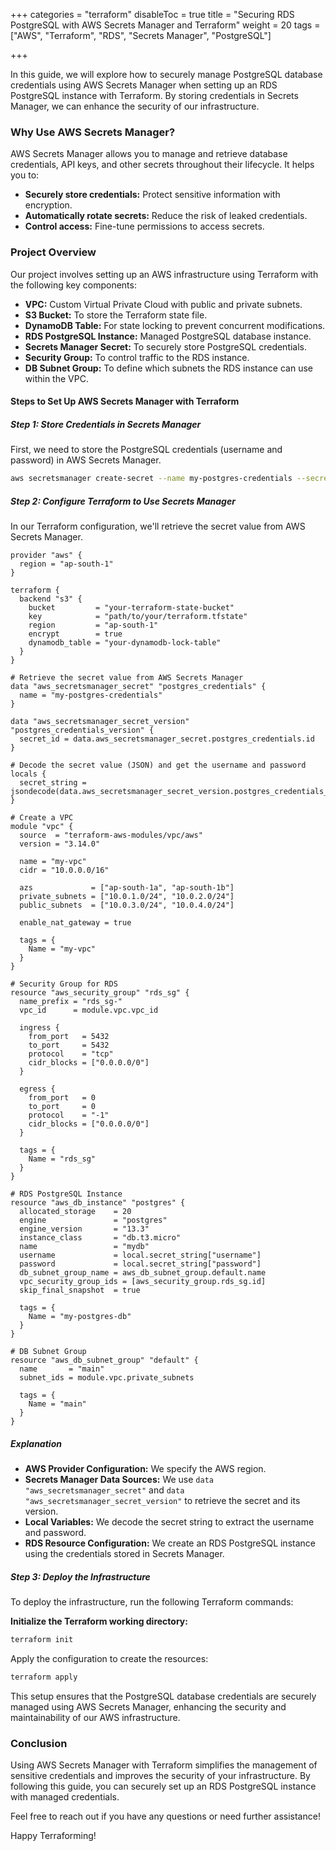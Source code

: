 +++
categories = "terraform"
disableToc = true
title = "Securing RDS PostgreSQL with AWS Secrets Manager and Terraform"
weight = 20
tags = ["AWS", "Terraform", "RDS", "Secrets Manager", "PostgreSQL"]

+++

In this guide, we will explore how to securely manage PostgreSQL database credentials using AWS Secrets Manager when setting up an RDS PostgreSQL instance with Terraform. By storing credentials in Secrets Manager, we can enhance the security of our infrastructure.

### Why Use AWS Secrets Manager?

AWS Secrets Manager allows you to manage and retrieve database credentials, API keys, and other secrets throughout their lifecycle. It helps you to:

- **Securely store credentials:** Protect sensitive information with encryption.
- **Automatically rotate secrets:** Reduce the risk of leaked credentials.
- **Control access:** Fine-tune permissions to access secrets.

### Project Overview

Our project involves setting up an AWS infrastructure using Terraform with the following key components:

- **VPC:** Custom Virtual Private Cloud with public and private subnets.
- **S3 Bucket:** To store the Terraform state file.
- **DynamoDB Table:** For state locking to prevent concurrent modifications.
- **RDS PostgreSQL Instance:** Managed PostgreSQL database instance.
- **Secrets Manager Secret:** To securely store PostgreSQL credentials.
- **Security Group:** To control traffic to the RDS instance.
- **DB Subnet Group:** To define which subnets the RDS instance can use within the VPC.


#### Steps to Set Up AWS Secrets Manager with Terraform

##### Step 1: Store Credentials in Secrets Manager

First, we need to store the PostgreSQL credentials (username and password) in AWS Secrets Manager.

```sh
aws secretsmanager create-secret --name my-postgres-credentials --secret-string '{"username":"your-username","password":"your-password"}' --region ap-south-1
```

##### Step 2: Configure Terraform to Use Secrets Manager
In our Terraform configuration, we'll retrieve the secret value from AWS Secrets Manager.

```hcl
provider "aws" {
  region = "ap-south-1"
}

terraform {
  backend "s3" {
    bucket         = "your-terraform-state-bucket"
    key            = "path/to/your/terraform.tfstate"
    region         = "ap-south-1"
    encrypt        = true
    dynamodb_table = "your-dynamodb-lock-table"
  }
}

# Retrieve the secret value from AWS Secrets Manager
data "aws_secretsmanager_secret" "postgres_credentials" {
  name = "my-postgres-credentials"
}

data "aws_secretsmanager_secret_version" "postgres_credentials_version" {
  secret_id = data.aws_secretsmanager_secret.postgres_credentials.id
}

# Decode the secret value (JSON) and get the username and password
locals {
  secret_string = jsondecode(data.aws_secretsmanager_secret_version.postgres_credentials_version.secret_string)
}

# Create a VPC
module "vpc" {
  source  = "terraform-aws-modules/vpc/aws"
  version = "3.14.0"

  name = "my-vpc"
  cidr = "10.0.0.0/16"

  azs             = ["ap-south-1a", "ap-south-1b"]
  private_subnets = ["10.0.1.0/24", "10.0.2.0/24"]
  public_subnets  = ["10.0.3.0/24", "10.0.4.0/24"]

  enable_nat_gateway = true

  tags = {
    Name = "my-vpc"
  }
}

# Security Group for RDS
resource "aws_security_group" "rds_sg" {
  name_prefix = "rds_sg-"
  vpc_id      = module.vpc.vpc_id

  ingress {
    from_port   = 5432
    to_port     = 5432
    protocol    = "tcp"
    cidr_blocks = ["0.0.0.0/0"]
  }

  egress {
    from_port   = 0
    to_port     = 0
    protocol    = "-1"
    cidr_blocks = ["0.0.0.0/0"]
  }

  tags = {
    Name = "rds_sg"
  }
}

# RDS PostgreSQL Instance
resource "aws_db_instance" "postgres" {
  allocated_storage    = 20
  engine               = "postgres"
  engine_version       = "13.3"
  instance_class       = "db.t3.micro"
  name                 = "mydb"
  username             = local.secret_string["username"]
  password             = local.secret_string["password"]
  db_subnet_group_name = aws_db_subnet_group.default.name
  vpc_security_group_ids = [aws_security_group.rds_sg.id]
  skip_final_snapshot  = true

  tags = {
    Name = "my-postgres-db"
  }
}

# DB Subnet Group
resource "aws_db_subnet_group" "default" {
  name       = "main"
  subnet_ids = module.vpc.private_subnets

  tags = {
    Name = "main"
  }
}
```

##### Explanation

- **AWS Provider Configuration:** We specify the AWS region.
- **Secrets Manager Data Sources:** We use `data "aws_secretsmanager_secret"` and `data "aws_secretsmanager_secret_version"` to retrieve the secret and its version.
- **Local Variables:** We decode the secret string to extract the username and password.
- **RDS Resource Configuration:** We create an RDS PostgreSQL instance using the credentials stored in Secrets Manager.

##### Step 3: Deploy the Infrastructure

To deploy the infrastructure, run the following Terraform commands:

**Initialize the Terraform working directory:**

```sh
terraform init
```

Apply the configuration to create the resources:
```sh
terraform apply
```

This setup ensures that the PostgreSQL database credentials are securely managed using AWS Secrets Manager, enhancing the security and maintainability of our AWS infrastructure.

### Conclusion

Using AWS Secrets Manager with Terraform simplifies the management of sensitive credentials and improves the security of your infrastructure. By following this guide, you can securely set up an RDS PostgreSQL instance with managed credentials.

Feel free to reach out if you have any questions or need further assistance!

Happy Terraforming!